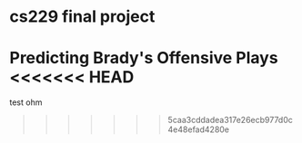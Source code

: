 # cs229 final project
 Predicting Brady's Offensive Plays
<<<<<<< HEAD
=======
 test
 ohm
>>>>>>> 5caa3cddadea317e26ecb977d0c4e48efad4280e
